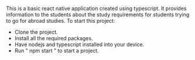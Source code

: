This is a basic react native application created using typescript. It provides information to the students about the study requirements for students trying to go for abroad studies.
To start this project:

- Clone the project.
- Install all the required packages.
- Have nodejs and typescript installed into your device.
- Run " npm start " to start a project.
